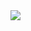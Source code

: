 <img src="https://user-images.githubusercontent.com/88463344/166299301-4f8ea556-093e-4cab-a440-2fee5843fb46.png" align="center" />
